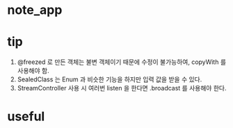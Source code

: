 # note_app

# tip

1. @freezed 로 만든 객체는 불변 객체이기 때문에 수정이 불가능하여, copyWith 를 사용해야 함.
2. SealedClass 는 Enum 과 비슷한 기능을 하지만 입력 값을 받을 수 있다.
3. StreamController 사용 시 여러번 listen 을 한다면 .broadcast 를 사용해야 한다.

# useful